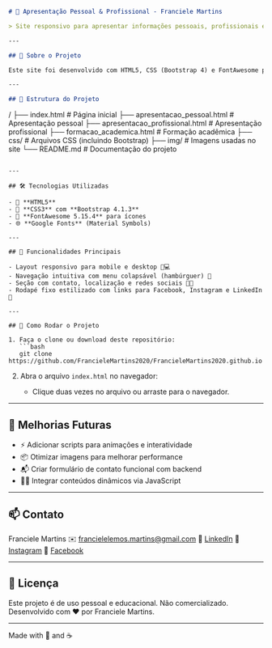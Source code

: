 ```markdown
# 🚀 Apresentação Pessoal & Profissional - Franciele Martins

> Site responsivo para apresentar informações pessoais, profissionais e acadêmicas da Franciele Martins.

---

## 🌟 Sobre o Projeto

Este site foi desenvolvido com HTML5, CSS (Bootstrap 4) e FontAwesome para criar um portfólio online simples, elegante e responsivo, destacando a trajetória pessoal e profissional da Franciele.

---

## 🧩 Estrutura do Projeto

```

/
├── index.html                # Página inicial
├── apresentacao\_pessoal.html # Apresentação pessoal
├── apresentacao\_profissional.html # Apresentação profissional
├── formacao\_academica.html   # Formação acadêmica
├── css/                     # Arquivos CSS (incluindo Bootstrap)
├── img/                     # Imagens usadas no site
└── README.md                # Documentação do projeto

````

---

## 🛠️ Tecnologias Utilizadas

- 📝 **HTML5**
- 🎨 **CSS3** com **Bootstrap 4.1.3**
- 🔗 **FontAwesome 5.15.4** para ícones
- 🌐 **Google Fonts** (Material Symbols)

---

## 🎯 Funcionalidades Principais

- Layout responsivo para mobile e desktop 📱💻
- Navegação intuitiva com menu colapsável (hambúrguer) 🍔
- Seção com contato, localização e redes sociais 📧📍
- Rodapé fixo estilizado com links para Facebook, Instagram e LinkedIn 🔗

---

## 🚀 Como Rodar o Projeto

1. Faça o clone ou download deste repositório:
   ```bash
   git clone https://github.com/FrancieleMartins2020/FrancieleMartins2020.github.io
````

2. Abra o arquivo `index.html` no navegador:

   * Clique duas vezes no arquivo ou arraste para o navegador.

---

## 🌱 Melhorias Futuras

* ⚡ Adicionar scripts para animações e interatividade
* 📦 Otimizar imagens para melhorar performance
* 📬 Criar formulário de contato funcional com backend
* 🧑‍💻 Integrar conteúdos dinâmicos via JavaScript

---

## 📫 Contato

Franciele Martins
✉️ [francielelemos.martins@gmail.com](mailto:francielelemos.martins@gmail.com)
🔗 [LinkedIn](https://www.linkedin.com/in/franciele-martins-554885164/)
📱 [Instagram](https://www.instagram.com/fram.martins)
📘 [Facebook](https://www.facebook.com/franciele.martins.77582)

---

## 📜 Licença

Este projeto é de uso pessoal e educacional. Não comercializado.
Desenvolvido com ❤️ por Franciele Martins.

---

Made with 💙 and ☕
